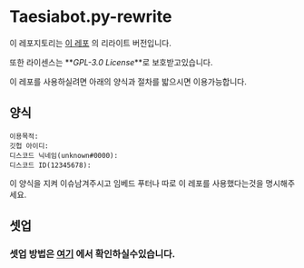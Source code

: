 # Taesiabot.py-rewrite

이 레포지토리는 [이 레포](https://github.com/popop098/Taesia-Bot.py) 의 리라이트 버전입니다.

또한 라이센스는 **_GPL-3.0 License_**로 보호받고있습니다.

이 레포를 사용하실려면 아래의 양식과 절차를 밟으시면 이용가능합니다.

## 양식
```
이용목적: 
깃헙 아이디:
디스코드 닉네임(unknown#0000):
디스코드 ID(12345678):
```
이 양식을 지켜 이슈남겨주시고 임베드 푸터나 따로 이 레포를 사용했다는것을 명시해주세요.

## 셋업
### 셋업 방법은 [여기](https://github.com/SpaceDEVofficial/Taesiabot.py-rewrite/guide/setup.md) 에서 확인하실수있습니다.
